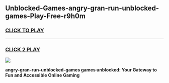 
## Unblocked-Games-angry-gran-run-unblocked-games-Play-Free-r9h0m
<h3>
<a href="https://premium76.site?title=angry-gran-run-unblocked-games&ref=20A">CLICK TO PLAY</a></h3>
<hr>

<h3>
<a href="https://premium76.site?title=angry-gran-run-unblocked-games&ref=20A">CLICK 2 PLAY</a>
  
</h3>

<a href="https://premium76.site?title=angry-gran-run-unblocked-games&ref=20A"><img src="https://clearcache.store/games.png"></a>


**angry-gran-run-unblocked-games games unblocked: Your Gateway to Fun and Accessible Online Gaming**
